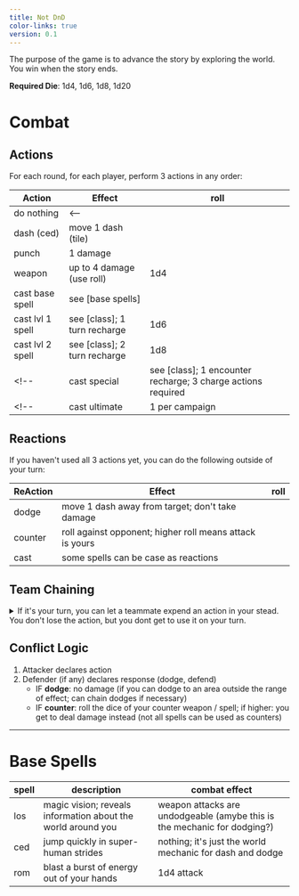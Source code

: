 ```yaml
---
title: Not DnD
color-links: true
version: 0.1
---
```


<!-- Links: [Weapons](Weapons.md) | [Dragon Class](Classes/Dragon.md) | [Griffin Class](Classes/Griffin.md) | [Hydra Class](Classes/Hydra.md) -->

The purpose of the game is to advance the story by exploring the world. You win when the story ends.

**Required Die**: 1d4, 1d6, 1d8, 1d20

# Combat

## Actions

For each round, for each player, perform 3 actions in any order:

| Action           | Effect                       | roll |
| -                | -                            | -    |
| do nothing       | <--                          |      |
| dash (ced)       | move 1 dash (tile)           |      |
| punch            | 1 damage                     |      |
| weapon           | up to 4 damage (use roll)    | 1d4  |
| cast base spell  | see [base spells]            |      |
| cast lvl 1 spell | see [class]; 1 turn recharge | 1d6  |
| cast lvl 2 spell | see [class]; 2 turn recharge | 1d8  |
<!-- | cast special    | see [class]; 1 encounter recharge; 3 charge actions required | 6+ on 1d20  | -->
<!-- | cast ultimate   | 1 per campaign             | always land | -->

## Reactions

If you haven't used all 3 actions yet, you can do the following outside of your turn:

| ReAction | Effect                                                   | roll |
| -        | -                                                        | -    |
| dodge    | move 1 dash away from target; don't take damage          |      |
| counter  | roll against opponent; higher roll means attack is yours |      |
| cast     | some spells can be case as reactions                     |      |

## Team Chaining

<details>
<summary>If it's your turn, you can let a teammate expend an action in your stead. You don't lose the action, but you dont get to use it on your turn.</summary>
This mechanic allows team-action combos with a reasonable limitation, and avoids the problem of race conditions if the gameplay was 100% asynchronous. 

It's intentionally not: "give away as many actions you have left" <-- otherwise a player could just give away their whole turn to the rest of the team, which seems kinda dumb.

One downside: this by itself doesn't allow 3 person chaining, which would be cool (though that can still happen via other reaction mechanics). Could fix that with "give away up to 2 actions, but only 1 action per teammate" but for now let's see how the 1 action limit goes.
</details>


## Conflict Logic



1. Attacker declares action
2. Defender (if any) declares response (dodge, defend)
    - IF **dodge**: no damage (if you can dodge to an area outside the range of effect; can chain dodges if necessary)
    - IF **counter**: roll the dice of your counter weapon / spell; if higher: you get to deal damage instead (not all spells can be used as counters)

<!-- 
Alt Version
1. Attacker declares action
2. Attacker rolls action dice; Defender rolls Shield dice
    - IF defender rolls higher: counter damage with your roll - their roll
    - IF attacker rolls higher: take damage 
Could even do: dodge costs 2 actions
-->


<!--     - IF **block**: roll against opponents die; opp roll - your roll = damage dealt. -->
<!--     - If negative, deal damage to attacker (i.e., a _counter_) -->


<!-- <details>
<summary>^ Rationale</summary>
I'm a fan of this new logic system because it makes the "tandem roll" feel like an actual competition to roll high. It doesn't solve the gridlock issue (requiring attacker to wait for opponent to decide before round progression), it at least makes things "memory-less" (rolls are calculated _after_ action and reaction are both declared). We might have to change the roll threshold for dodging if I end up removing roll thresholds all together (maybe like, half your opponents roll round up).

This allow allows adding dice modifiers; like, if you use "burst", your modifier would carry into the roll of whatever next action you use.

This also gives advantage to the attacker, which seems fair. The attacker can still take damage if countered, but it's not as drastic.
</details>
 -->
---

# Base Spells

| spell | description                                                  | combat effect                                                            |
| -     | -                                                            | -                                                                        |
| los   | magic vision; reveals information about the world around you | weapon attacks are undodgeable (amybe this is the mechanic for dodging?) |
| ced   | jump quickly in super-human strides                          | nothing; it's just the world mechanic for dash and dodge                 |
| rom   | blast a burst of energy out of your hands                    | 1d4 attack                                                               |







